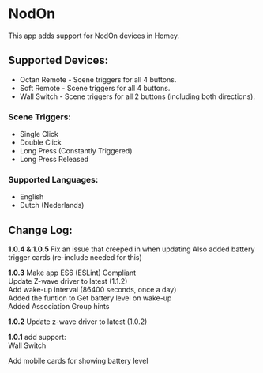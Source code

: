 # NodOn

This app adds support for NodOn devices in Homey.

## Supported Devices:
* Octan Remote - Scene triggers for all 4 buttons.
* Soft Remote - Scene triggers for all 4 buttons.
* Wall Switch - Scene triggers for all 2 buttons (including both directions).

### Scene Triggers:
* Single Click
* Double Click
* Long Press (Constantly Triggered)
* Long Press Released

### Supported Languages:
* English
* Dutch (Nederlands)

## Change Log:
**1.0.4 & 1.0.5**
Fix an issue that creeped in when updating
Also added battery trigger cards (re-include needed for this)

**1.0.3**
Make app ES6 (ESLint) Compliant  
Update Z-wave driver to latest (1.1.2)  
Add wake-up interval (86400 seconds, once a day)  
Added the funtion to Get battery level on wake-up  
Added Association Group hints

**1.0.2**
Update z-wave driver to latest (1.0.2)  

**1.0.1**
add support:  
Wall Switch  
  
Add mobile cards for showing battery level